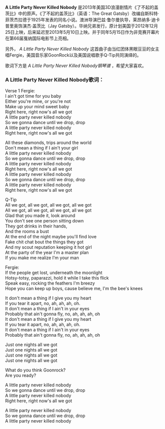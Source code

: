 

**A Little Party Never Killed Nobody**
是2013年美国3D浪漫剧情片《了不起的盖茨比》中的原声。《了不起的盖茨比》（英语：The Great
Gatsby）改编自斯科特·菲茨杰拉德于1925年发表的同名小说。澳洲导演巴兹·鲁尔曼执导，莱昂纳多·迪卡普里奥饰演杰·盖茨比（Jay
Gatsby）。华纳兄弟发行，原计划美国于2012年12月25日上映，后来延迟至2013年5月10日上映。并于同年5月15日作为非竞赛开幕片在第66届戛纳国际电影节上亮相。

  
另外， _A Little Party Never Killed Nobody_
这首曲子由当红团体黑眼豆豆的女主唱Fergie，美国音乐家GoonRock以及美国说唱歌手Q-Tip共同演绎的。

  
歌词下方是 _A Little Party Never Killed Nobody钢琴谱_ ，希望大家喜欢。

### A Little Party Never Killed Nobody歌词：

Verse 1 Fergie:  
I ain't got time for you baby  
Either you're mine, or you're not  
Make up your mind sweet baby  
Right here, right now's all we got  
A little party never killed nobody  
So we gonna dance until we drop, drop  
A little party never killed nobody  
Right here, right now's all we got

All these diamonds, trips around the world  
Don't mean a thing if I ain't your girl  
A little party never killed nobody  
So we gonna dance until we drop, drop  
A little party never killed nobody  
Right here, right now's all we got  
A little party never killed nobody  
So we gonna dance until we drop, drop  
A little party never killed nobody  
Right here, right now's all we got

Q-Tip  
All we got, all we got, all we got, all we got  
All we got, all we got, all we got, all we got  
Glad that you made it, look around  
You don't see one person sitting down  
They got drinks in their hands,  
And the rooms a bust  
At the end of the night maybe you'll find love  
Fake chit chat bout the things they got  
And my scout reputation keeping it hot girl  
At the party of the year I'm a master plan  
If you make me realize I'm your man

Fergie:  
If the people get lost, underneath the moonlight  
Hotsy-totsy, paparazzi, hold it while I take this flick  
Speak easy, rocking the feathers I'm breezy  
Hope you can keep up boys, cause believe me, I'm the bee's knees

It don't mean a thing if I give you my heart  
If you tear it apart, no, ah, ah, ah, oh.  
It don't mean a thing if I ain't in your eyes  
Probably that ain't gonna fly, no, ah, ah, ah, oh  
It don't mean a thing if I give you my heart  
If you tear it apart, no, ah, ah, ah, oh.  
It don't mean a thing if I ain't in your eyes  
Probably that ain't gonna fly, no, ah, ah, ah, oh

Just one nights all we got  
Just one nights all we got  
Just one nights all we got  
Just one nights all we got

What do you think Goonrock?  
Are you ready?

A little party never killed nobody  
So we gonna dance until we drop, drop  
A little party never killed nobody  
Right here, right now's all we got

A little party never killed nobody  
So we gonna dance until we drop, drop  
A little party never killed nobody

